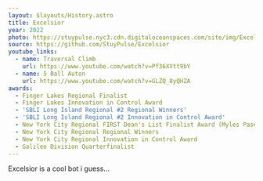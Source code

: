 ```yaml
---
layout: $layouts/History.astro
title: Excelsior
year: 2022
photo: https://stuypulse.nyc3.cdn.digitaloceanspaces.com/site/img/Excelsior.JPG
source: https://github.com/StuyPulse/Excelsior
youtube_links:
  - name: Traversal Climb
    url: https://www.youtube.com/watch?v=Pf36XVtt9bY
  - name: 5 Ball Auton
    url: https://www.youtube.com/watch?v=GLZQ_8yQHZA
awards:
  - Finger Lakes Regional Finalist
  - Finger Lakes Innovation in Control Award
  - 'SBLI Long Island Regional #2 Regional Winners'
  - 'SBLI Long Island Regional #2 Innovation in Control Award'
  - New York City Regional FIRST Dean's List Finalist Award (Myles Pasetsky)
  - New York City Regional Regional Winners
  - New York City Regional Innovation in Control Award
  - Galileo Division Quarterfinalist
---
```


Excelsior is a cool bot i guess...

